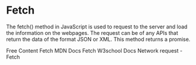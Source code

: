 # Fetch


The fetch() method in JavaScript is used to request to the server and load the information on the webpages. The request can be of any APIs that return the data of the format JSON or XML. This method returns a promise.

<ResourceGroupTitle>Free Content</ResourceGroupTitle>
<BadgeLink colorScheme='yellow' badgeText='Read' href='https://developer.mozilla.org/en-US/docs/Web/API/Fetch_API/Using_Fetch'>Fetch MDN Docs</BadgeLink>
<BadgeLink colorScheme='yellow' badgeText='Read' href='https://www.w3schools.com/jsref/api_fetch.asp'>Fetch W3school Docs</BadgeLink>
<BadgeLink colorScheme='green' badgeText='Course' href='https://javascript.info/fetch'>Network request - Fetch</BadgeLink>